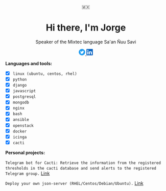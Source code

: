 <p align="center">🇲🇽</p>
<h1 align="center">Hi there, I'm Jorge</h1>
<p align="center">Speaker of the Mixtec language Sa'an Ñuu Savi</p>
<p align="center">
    <a href="https://twitter.com/jorgr__">
        <img src="./assets/twitter-icons-circle-blue.png" width="20" alt="twitter-logo">
    </a>
    <a href="https://www.linkedin.com/in/jorggr">
        <img src="./assets/Iinkedin.png" width="20" alt="linkedin-logo">
    </a>
</p>

**Languages and tools:**

- [x] `linux (ubuntu, centos, rhel)`
- [x] `python`
- [x] `django`
- [x] `javascript`
- [x] `postgresql`
- [x] `mongodb`
- [x] `nginx`
- [x] `bash`
- [x] `ansible`
- [x] `openstack`
- [x] `docker`
- [x] `icinga`
- [x] `cacti`

**Personal projects:**

`Telegram bot for Cacti: Retrieve the information from the registered thresholds in the cacti database and send alerts to the registered Telegram group.` [Link](https://github.com/jorggr/telegram-cacti)

`Deploy your own json-server (RHEL/Centos/Debian/Ubuntu).` [Link](https://github.com/jorggr/personal-json-server)
